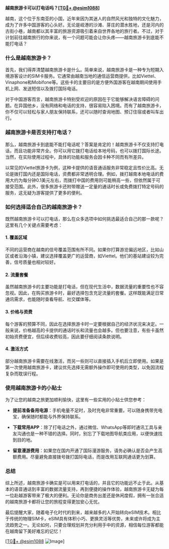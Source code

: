 **越南旅游卡可以打电话吗？[[TG💪+ @esim1088](https://t.me/s/esim1088)]**

越南，这个位于东南亚的小国，近年来因为其迷人的自然风光和独特的文化魅力，成为了许多中国游客的心头好。无论是岘港的沙滩、芽庄的潜水胜地，还是河内的古街小巷，越南都以其丰富的旅游资源吸引着来自世界各地的旅行者。不过，对于计划前往越南旅行的你来说，有一个问题可能会让你头疼——越南旅游卡到底能不能打电话？

### 什么是越南旅游卡？

首先，我们得弄清楚越南旅游卡是什么。简单来说，越南旅游卡是一种专为短期入境游客设计的SIM卡服务。它通常由越南当地的通信运营商提供，比如Viettel、Vinaphone和Mobifone等。这些卡的主要目的是方便外国游客在越南期间使用手机上网、发送短信以及拨打国际电话。

对于中国游客而言，越南旅游卡特别受欢迎的原因在于它能够解决语言障碍的问题。在异国他乡，没有网络和电话的支持，很容易陷入困境。而有了越南旅游卡，你不仅可以轻松与家人朋友保持联系，还可以随时查询地图、预订住宿或者叫车出行。

### 越南旅游卡是否支持打电话？

那么，越南旅游卡到底能不能打电话呢？答案是肯定的！越南旅游卡不仅支持打电话，而且功能非常齐全。你可以用它拨打电话给本地号码，也可以拨打国际长途。当然，在实际使用过程中，具体的功能和服务会因卡种不同而有所差异。

以常见的Viettel旅游卡为例，这种卡提供的语音通话服务非常稳定且性价比高。无论是拨打国内还是国际电话，资费都非常透明合理。例如，拨打越南本地电话的费用大约为每分钟0.1美元左右，而拨打中国的费用则可能稍高一些，但依然属于可接受范围。此外，很多旅游卡还附带赠送一定量的通话时长或免费拨打特定号码的服务，这无疑为游客提供了更多的便利。

### 如何选择适合自己的越南旅游卡？

既然越南旅游卡可以打电话，那么在众多选项中如何挑选最适合自己的那一款呢？这里有几个关键点需要考虑：

#### 1. **覆盖区域**
   不同的运营商在越南的信号覆盖范围有所不同。如果你打算游览偏远地区，比如山区或者沿海小镇，建议选择覆盖更广的运营商，如Viettel。他们的基站建设较为完善，信号质量也相对较好。

#### 2. **流量套餐**
   虽然越南旅游卡的主要功能是打电话，但在现代生活中，数据流量的重要性也不容忽视。因此，在购买旅游卡时，最好选择包含充足流量的套餐。这样既能满足日常通讯需求，也能随时查看导航、社交媒体等。

#### 3. **价格与资费**
   每个游客的预算不同，因此在选择旅游卡时一定要根据自己的经济状况来决定。一般来说，价格越高的卡提供的通话时长和流量也会越多。但也要注意，有些卡虽然初始资费便宜，但后续收费较高，因此要仔细阅读条款说明。

#### 4. **激活方式**
   部分越南旅游卡需要在线激活，而另一些则可以直接插入手机后立即使用。如果是第一次使用越南旅游卡，建议优先选择无需额外操作即可使用的类型，以免因流程复杂而耽误行程。

### 使用越南旅游卡的小贴士

为了让您的越南之旅更加顺利愉快，这里有一些实用的小贴士供您参考：

- **提前准备备用电源**：手机电量不足时，及时充电非常重要。可以随身携带充电宝，确保随时都能与外界保持联系。
  
- **下载常用APP**：除了打电话之外，通过微信、WhatsApp等即时通讯工具与亲友沟通也是一种不错的选择。同时，别忘了下载地图导航类应用，以便快速找到目的地。

- **留意漫游费用**：如果您在国内开通了国际漫游服务，请务必确认是否会产生高额费用。尽量避免直接拨号拨打国际电话，而是改用互联网通话更为划算。

### 总结

综上所述，越南旅游卡确实是可以用来打电话的，并且它的功能远不止于此。从基本的语音通话到丰富的数据流量支持，再到便捷的操作体验，越南旅游卡无疑为每一位赴越游客带来了极大的便利。无论你是商务出差还是休闲度假，拥有一张合适的越南旅游卡都将让您的旅程变得更加安心无忧。

最后提醒大家，随着电子化时代的到来，越来越多的人开始转向eSIM技术。相比于传统的物理SIM卡，eSIM具有体积小巧、更换灵活等优势，未来或许将成为主流趋势之一。无论如何，只要合理规划并充分利用手中的资源，相信每位游客都能在越南留下美好难忘的记忆！

[[TG💪+ @esim1088](https://t.me/s/esim1088) ![Image](https://i.postimg.cc/4NQfJmqS/Snipaste-2025-05-13-00-14-12.png)]